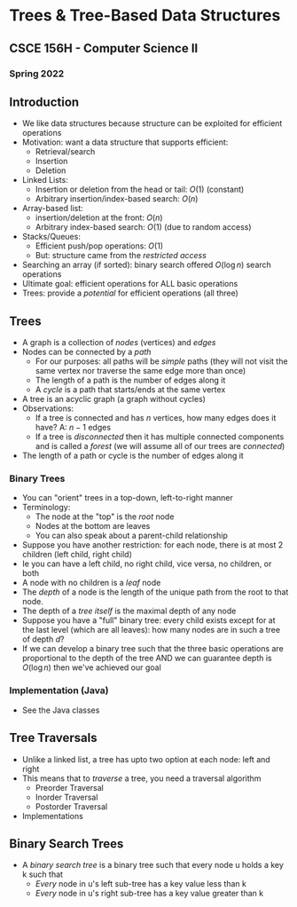 
# Trees & Tree-Based Data Structures
## CSCE 156H - Computer Science II
### Spring 2022

## Introduction

* We like data structures because structure can be exploited
  for efficient operations
* Motivation: want a data structure that supports efficient:
    * Retrieval/search
    * Insertion
    * Deletion
* Linked Lists:
  * Insertion or deletion from the head or tail: $O(1)$ (constant)
  * Arbitrary insertion/index-based search: $O(n)$
* Array-based list:
  * insertion/deletion at the front: $O(n)$
  * Arbitrary index-based search: $O(1)$ (due to random access)
* Stacks/Queues:
  * Efficient push/pop operations: $O(1)$
  * But: structure came from the *restricted access*
* Searching an array (if sorted): binary search offered $O(\log{n})$ search operations
* Ultimate goal: efficient operations for ALL basic operations
* Trees: provide a *potential* for efficient operations (all three)

## Trees

* A graph is a collection of *nodes* (vertices) and *edges*
* Nodes can be connected by a *path*
  * For our purposes: all paths will be *simple* paths (they will not visit the same vertex nor traverse the same edge more than once)
  * The length of a path is the number of edges along it
  * A *cycle* is a path that starts/ends at the same vertex
* A tree is an acyclic graph (a graph without cycles)
* Observations:
  * If a tree is connected and has $n$ vertices, how many edges does it have? A: $n-1$ edges
  * If a tree is *disconnected* then it has multiple connected components and is called a *forest* (we will assume all of our trees are *connected*)
* The length of a path or cycle is the number of edges along it

### Binary Trees

* You can "orient" trees in a top-down, left-to-right manner
* Terminology:
  * The node at the "top" is the *root* node
  * Nodes at the bottom are leaves
  * You can also speak about a parent-child relationship
* Suppose you have another restriction: for each node, there is at most 2 children (left child, right child)
* Ie you can have a left child, no right child, vice versa, no children, or both
* A node with no children is a *leaf* node
* The *depth* of a node is the length of the unique path from the root to that node.
* The depth of a *tree itself* is the maximal depth of any node
* Suppose you have a "full" binary tree: every child exists except for at the last level (which are all leaves): how many nodes are in such a tree of depth $d$?
* If we can develop a binary tree such that the three basic operations are proportional to the depth of the tree AND we can guarantee depth is $O(\log{n})$ then we've achieved our goal

### Implementation (Java)

* See the Java classes

## Tree Traversals

* Unlike a linked list, a tree has upto two option at each node: left and right
* This means that to *traverse* a tree, you need a traversal algorithm
  * Preorder Traversal
  * Inorder Traversal
  * Postorder Traversal
* Implementations

## Binary Search Trees

* A *binary search tree* is a binary tree such that every node u holds a key k such that
  * *Every* node in u's left sub-tree has a key value less than k
  * *Every* node in u's right sub-tree has a key value greater than k

```text








```

